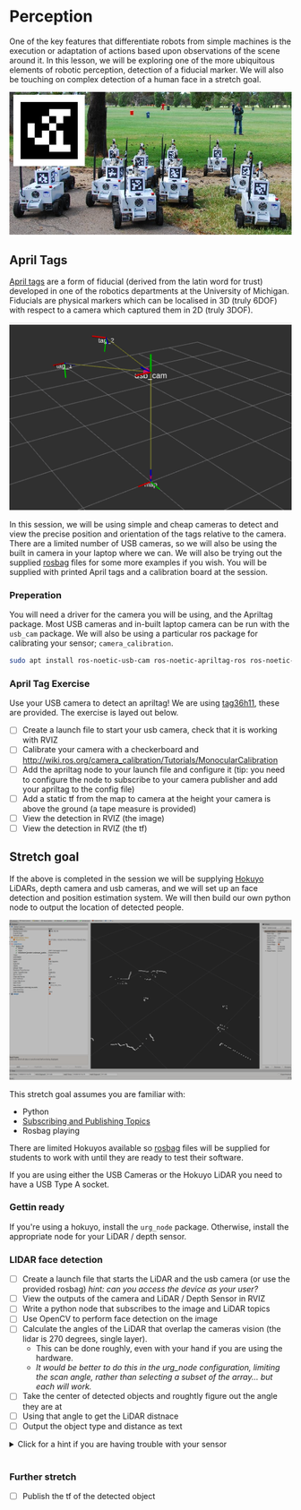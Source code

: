 # Perception

One of the key features that differentiate robots from simple machines is the execution or adaptation of actions based upon observations of the scene around it.
In this lesson, we will be exploring one of the more ubiquitous elements of robotic perception, detection of a fiducial marker.
We will also be touching on complex detection of a human face in a stretch goal.

![Alt text](./resources/apriltagrobots_overlay.jpg)

## April Tags

[April tags](https://april.eecs.umich.edu/software/apriltag.html) are a form of fiducial (derived from the latin word for trust) developed in one of the robotics departments at the University of Michigan.
Fiducials are physical markers which can be localised in 3D (truly 6DOF) with respect to a camera which captured them in 2D (truly 3DOF).

![Alt text](./resources/tags_rviz.png)

In this session, we will be using simple and cheap cameras to detect and view the precise position and orientation of the tags relative to the camera.
There are a limited number of USB cameras, so we will also be using the built in camera in your laptop where we can.
We will also be trying out the supplied [rosbag](http://wiki.ros.org/Bags) files for some more examples if you wish.
You will be supplied with printed April tags and a calibration board at the session.

### Preperation

You will need a driver for the camera you will be using, and the Apriltag package.
Most USB cameras and in-built laptop camera can be run with the `usb_cam` package.
We will also be using a particular ros package for calibrating your sensor; `camera_calibration`.

```bash
sudo apt install ros-noetic-usb-cam ros-noetic-apriltag-ros ros-noetic-camera-calibration
```

### April Tag Exercise

Use your USB camera to detect an apriltag!
We are using [tag36h11](https://www.dotproduct3d.com/uploads/8/5/1/1/85115558/apriltags1-20.pdf), these are provided.
The exercise is layed out below.

- [ ] Create a launch file to start your usb camera, check that it is working with RVIZ
- [ ] Calibrate your camera with a checkerboard and http://wiki.ros.org/camera_calibration/Tutorials/MonocularCalibration
- [ ] Add the apriltag node to your launch file and configure it (tip: you need to configure the node to subscribe to your camera publisher and add your apriltag to the config file)
- [ ] Add a static tf from the map to camera at the height your camera is above the ground (a tape measure is provided)
- [ ] View the detection in RVIZ (the image)
- [ ] View the detection in RVIZ (the tf)

## Stretch goal
 
If the above is completed in the session we will be supplying [Hokuyo](https://www.hokuyo-aut.jp/search/single.php?serial=166) LiDARs, depth camera and usb cameras, and we will set up an face detection and position estimation system.
We will then build our own python node to output the location of detected people.

![Alt text](./resources/LiDAR_Hok_RVIZ.png)

This stretch goal assumes you are familiar with:
* Python 
* [Subscribing and Publishing Topics](http://wiki.ros.org/ROS/Tutorials/WritingPublisherSubscriber%28python%29)
* Rosbag playing

There are limited Hokuyos available so [rosbag](http://wiki.ros.org/Bags) files will be supplied for students to work with until they are ready to test their software.

If you are using either the USB Cameras or the Hokuyo LiDAR you need to have a USB Type A socket.
 
### Gettin ready

If you're using a hokuyo, install the `urg_node` package.
Otherwise, install the appropriate node for your LiDAR / depth sensor.

### LIDAR face detection

- [ ] Create a launch file that starts the LiDAR and the usb camera (or use the provided rosbag) *hint: can you access the device as your user?*
- [ ] View the outputs of the camera and LiDAR / Depth Sensor in RVIZ
- [ ] Write a python node that subscribes to the image and LiDAR topics
- [ ] Use OpenCV to perform face detection on the image
- [ ] Calculate the angles of the LiDAR that overlap the cameras vision (the lidar is 270 degrees, single layer).
  - This can be done roughly, even with your hand if you are using the hardware.
  - *It would be better to do this in the urg_node configuration, limiting the scan angle, rather than selecting a subset of the array... but each will work.*
- [ ] Take the center of detected objects and roughtly figure out the angle they are at 
- [ ] Using that angle to get the LiDAR distnace
- [ ] Output the object type and distance as text

<details>
<summary>Click for a hint if you are having trouble with your sensor</summary>

Usually googling the device and ROS will bring up the driver.
 
If you cannot open the LiDAR:
https://answers.ros.org/question/286646/error-connecting-to-hokuyo-could-not-open-serial-hokuyo/

Other resources:
https://answers.ros.org/question/251060/how-to-use-an-usb-hokuyo-laserscanner-in-ros-kinetic/

</details>
<br/>

### Further stretch

- [ ] Publish the tf of the detected object
